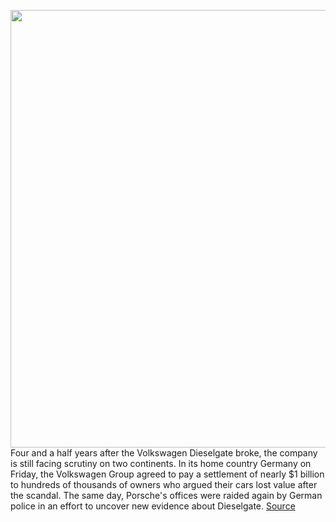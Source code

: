 <img src='https://cdn.vox-cdn.com/thumbor/oD2HRUXgmlweUMBGfHqE2B2YkfM=/0x0:4800x2950/1200x800/filters:focal(1808x1612:2576x2380)/cdn.vox-cdn.com/uploads/chorus_image/image/66404140/1203953311.jpg.0.jpg' width='700px' /><br/>
Four and a half years after the Volkswagen Dieselgate broke, the company is still facing scrutiny on two continents. In its home country Germany on Friday, the Volkswagen Group agreed to pay a settlement of nearly $1 billion to hundreds of thousands of owners who argued their cars lost value after the scandal. The same day, Porsche's offices were raided again by German police in an effort to uncover new evidence about Dieselgate.
<a href='https://www.theverge.com/2020/2/28/21157551/volkswagen-settlement-porsche-raid-dieselgate-trial'> Source <a/>
